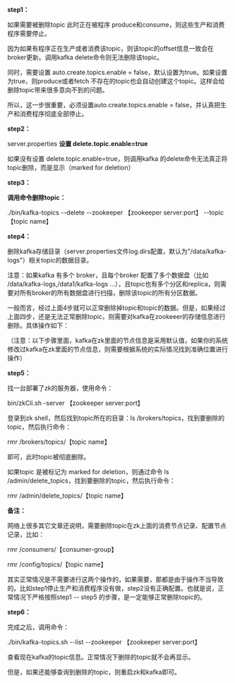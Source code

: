 **step1：**

如果需要被删除topic 此时正在被程序 produce和consume，则这些生产和消费程序需要停止。

因为如果有程序正在生产或者消费该topic，则该topic的offset信息一致会在broker更新。调用kafka delete命令则无法删除该topic。

同时，需要设置 auto.create.topics.enable = false，默认设置为true。如果设置为true，则produce或者fetch 不存在的topic也会自动创建这个topic。这样会给删除topic带来很多意向不到的问题。

所以，这一步很重要，必须设置auto.create.topics.enable = false，并认真把生产和消费程序彻底全部停止。

 

**step2：**

server.properties **设置 delete.topic.enable=true**

如果没有设置 delete.topic.enable=true，则调用kafka 的delete命令无法真正将topic删除，而是显示（marked for deletion）

 

**step3：**

**调用命令删除topic：**

./bin/kafka-topics --delete --zookeeper 【zookeeper server:port】 --topic 【topic name】

 

**step4：**

删除kafka存储目录（server.properties文件log.dirs配置，默认为"/data/kafka-logs"）相关topic的数据目录。

注意：如果kafka 有多个 broker，且每个broker 配置了多个数据盘（比如 /data/kafka-logs,/data1/kafka-logs ...），且topic也有多个分区和replica，则需要对所有broker的所有数据盘进行扫描，删除该topic的所有分区数据。

 

一般而言，经过上面4步就可以正常删除掉topic和topic的数据。但是，如果经过上面四步，还是无法正常删除topic，则需要对kafka在zookeeer的存储信息进行删除。具体操作如下：

（注意：以下步骤里面，kafka在zk里面的节点信息是采用默认值，如果你的系统修改过kafka在zk里面的节点信息，则需要根据系统的实际情况找到准确位置进行操作）

**step5：**

找一台部署了zk的服务器，使用命令：

bin/zkCli.sh -server 【zookeeper server:port】

登录到zk shell，然后找到topic所在的目录：ls /brokers/topics，找到要删除的topic，然后执行命令：

rmr /brokers/topics/【topic name】

即可，此时topic被彻底删除。

如果topic 是被标记为 marked for deletion，则通过命令 ls /admin/delete_topics，找到要删除的topic，然后执行命令：

rmr /admin/delete_topics/【topic name】

**备注：**

网络上很多其它文章还说明，需要删除topic在zk上面的消费节点记录、配置节点记录，比如：

rmr /consumers/【consumer-group】

rmr /config/topics/【topic name】

其实正常情况是不需要进行这两个操作的，如果需要，那都是由于操作不当导致的。比如step1停止生产和消费程序没有做，step2没有正确配置。也就是说，正常情况下严格按照step1 -- step5 的步骤，是一定能够正常删除topic的。

**step6：**

完成之后，调用命令：

./bin/kafka-topics.sh --list --zookeeper 【zookeeper server:port】

查看现在kafka的topic信息。正常情况下删除的topic就不会再显示。

但是，如果还能够查询到删除的topic，则重启zk和kafka即可。